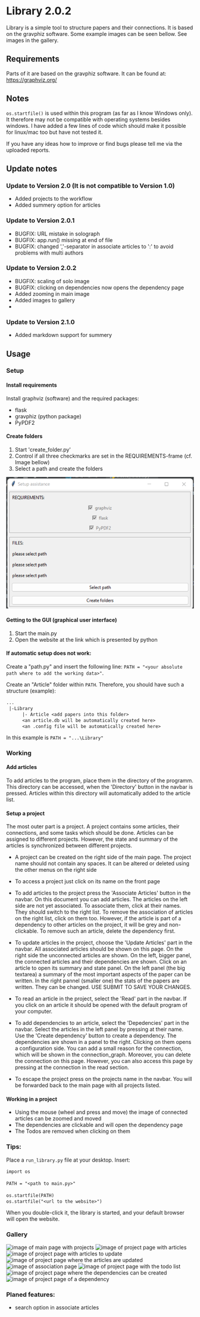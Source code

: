 # Library 2.0.2

Library is a simple tool to structure papers and their connections.
It is based on the gravphiz software. Some example images can be seen 
bellow. See images in the gallery.

## Requirements
Parts of it are based on the gravphiz software. 
It can be found at: https://graphviz.org/

## Notes
`os.startfile()` is used within this program (as far as I know Windows only). 
It therefore may not be compatible with operating systems besides windows.
I have added a few lines of code which should make it possible for linux/mac too but have not tested it.

If you have any ideas how to improve or find bugs please tell me via the uploaded reports.

## Update notes
### Update to Version 2.0 (It is not compatible to Version 1.0)
- Added projects to the workflow
- Added summery option for articles

### Update to Version 2.0.1
- BUGFIX: URL mistake in solograph
- BUGFIX: app.run() missing at end of file
- BUGFIX: changed ','-separator in associate articles to ':' to avoid problems with multi authors

### Update to Version 2.0.2
- BUGFIX: scaling of solo image
- BUGFIX: clicking on dependencies now opens the dependency page
- Added zooming in main image
- Added images to gallery
- 
### Update to Version 2.1.0
- Added markdown support for summery

## Usage
### Setup
#### Install requirements
Install graphviz (software) and the required packages:
- flask
- gravphiz (python package)
- PyPDF2

#### Create folders
1. Start 'create_folder.py'
2. Control if all three checkmarks are set in the REQUIREMENTS-frame (cf. Image bellow)
3. Select a path and create the folders

![Setup image](gallery/setup.png)

#### Getting to the GUI (graphical user interface)
1. Start the main.py
2. Open the website at the link which is presented by python

#### If automatic setup does not work:
Create a "path.py" and insert the following line:
```PATH = "<your absolute path where to add the working data>"```.

Create an "Article" folder within `PATH`.
Therefore, you should have such a structure (example):
```
...
 |-Library
      |- Article <add papers into this folder>
      <an article.db will be automatically created here>
      <an .config file will be automatically created here>
```
In this example is `PATH = "...\Library"`


### Working 

#### Add articles
To add articles to the program, place them in the directory of the programm.
This directory can be accessed, when the 'Directory' button in the navbar is pressed.
Articles within this directory will automatically added to the article list.

#### Setup a project
The most outer part is a project. A project contains some articles, their connections, and some tasks which should be done.
Articles can be assigned to different projects.
However, the state and summary of the articles is synchronized between different projects.

- A project can be created on the right side of the main page. The project name should not contain
  any spaces. It can be altered or deleted using the other menus on the right side

- To access a project just click on its name on the front page

- To add articles to the project press the 'Associate Articles' button in the navbar.
  On this document you can add articles. The articles on the left side are not yet associated.
  To associate them, click at their names. They should switch to the right list.
  To remove the association of articles on the right list, click on them too. 
  However, if the article is part of a dependency to other articles on the project, it will be grey and non-clickable.
  To remove such an article, delete the dependency first.

- To update articles in the project, choose the 'Update Articles' part in the navbar. All associated articles
  should be shown on this page. On the right side the unconnected articles are shown. On the left, bigger panel,
  the connected articles and their dependencies are shown. Click on an article to open its summary and state panel.
  On the left panel (the big textarea) a summary of the most important aspects of the paper can be written.
  In the right pannel (smaller one) the stats of the papers are written. They can be changed. USE SUBMIT TO SAVE YOUR
  CHANGES.

- To read an article in the project, select the 'Read' part in the navbar. If you click on an article it should be opened
  with the default program of your computer.

- To add dependencies to an article, select the 'Depedencies' part in the navbar. Select the articles in the left panel
  by pressing at their name. Use the 'Create dependency' button to create a dependency. The dependencies are shown
  in a panel to the right. Clicking on them opens a configuration side. You can add a small reason for the connection,
  which will be shown in the connection_graph. Moreover, you can delete the connection on this page.
  However, you can also access this page by pressing at the connection in the read section.

- To escape the project press on the projects name in the navbar. You will be forwarded back to the
  main page with all projects listed.

#### Working in a project
- Using the mouse (wheel and press and move) the image of connected articles can be zoomed and moved
- The dependencies are clickable and will open the dependency page
- The Todos are removed when clicking on them

### Tips:
Place a ```run_library.py``` file at your desktop.
Insert:
```
import os

PATH = "<path to main.py>"

os.startfile(PATH)
os.startfile("<url to the website>")
```

When you double-click it, the library is started, and your default browser will open the website.

### Gallery
![image of main page with projects](gallery/projects.png)
![image of project page with articles](gallery/project.png)
![image of project page with articles to update](gallery/update_articles.png)
![image of project page where the articles are updated](gallery/article_update_page.png)
![image of association page](gallery/associate_articles.png)
![image of project page with the todo list](gallery/todo.png)
![image of project page where the dependencies can be created](gallery/depedencies.png)
![image of project page of a dependency](gallery/dependency.png)

### Planed features:
- search option in associate articles
